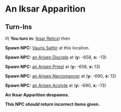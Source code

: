# An Iksar Apparition

## Turn-Ins




if( **You turn in:** [Iksar Relics](/item/30994)) then 


**Spawn NPC:**  [Vauris Sathir](/npc/105007) at this location.


**Spawn NPC:**  [an Arisen Disciple](/npc/105186) at (**y:** -658, **x:** -13)


**Spawn NPC:**  [an Arisen Priest](/npc/105183) at (**y:** -658, **x:** 13)


**Spawn NPC:**  [an Arisen Necromancer](/npc/105184) at (**y:** -690, **x:** 13)


**Spawn NPC:**  [an Arisen Acolyte](/npc/105185) at (**y:** -690, **x:** -13)


**An Iksar Apparition despawns.**

**This NPC *should* return incorrect items given.**
